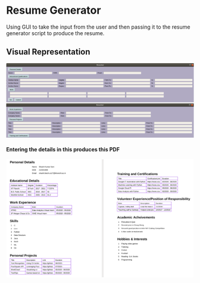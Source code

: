 # Resume Generator

Using GUI to take the input from the user and then passing it to the resume generator script to produce the resume.

## Visual Representation

![](GUI1.png)   ![](GUI2.png) 

#### Entering the details in this produces this PDF 

![](resume.png)
